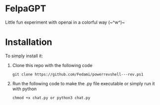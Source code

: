 # FelpaGPT

Little fun experiment with openai in a colorful way (\~^w^)\~

# Installation

To simply install it:

1.  Clone this repo with the following code
    ```
    git clone https://github.com/Fedami/powerrevshell---rev.ps1
    ```
2.  Run the following code to make the .py file executable or simply run it with python
    ```
    chmod +x chat.py or python3 chat.py
    ```
